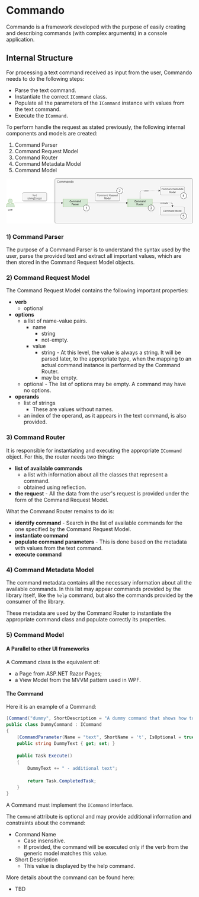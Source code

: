 # Commando

Commando is a framework developed with the purpose of easily creating and describing commands (with complex arguments) in a console application.

## Internal Structure

For processing a text command received as input from the user, Commando needs to do the following steps:

- Parse the text command.
- Instantiate the correct `ICommand` class.
- Populate all the parameters of the `ICommand` instance with values from the text command.
- Execute the `ICommand`.

To perform handle the request as stated previously, the following internal components and models are created:

1) Command Parser
2) Command Request Model
3) Command Router
4) Command Metadata Model
5) Command Model

![Internal Structure](internal-structure.drawio.png)

### 1) Command Parser

The purpose of a Command Parser is to understand the syntax used by the user, parse the provided text and extract all important values, which are then stored in the Command Request Model objects.

### 2) Command Request Model

The Command Request Model contains the following important properties:

- **verb**
  - optional
- **options**
  - a list of name-value pairs.
    - name
      - string
      - not-empty.
    - value
      - string - At this level, the value is always a string. It will be parsed later, to the appropriate type, when the mapping to an actual command instance is performed by the Command Router.
      - may be empty.
  - optional - The list of options may be empty. A command may have no options.
- **operands**
  - list of strings
    - These are values without names.
  - an index of the operand, as it appears in the text command, is also provided.

### 3) Command Router

It is responsible for instantiating and executing the appropriate `ICommand` object. For this, the router needs two things:

- **list of available commands**
  - a list with information about all the classes that represent a command.
  - obtained using reflection.
- **the request** - All the data from the user's request is provided under the form of the Command Request Model.

What the Command Router remains to do is:

- **identify command** - Search in the list of available commands for the one specified by the Command Request Model.
- **instantiate command**
- **populate command parameters** -  This is done based on the metadata with values from the text command.
- **execute command**

### 4) Command Metadata Model

The command metadata contains all the necessary information about all the available commands. In this list may appear commands provided by the library itself, like the `help` command, but also the commands provided by the consumer of the library.

These metadata are used by the Command Router to instantiate the appropriate command class and populate correctly its properties.

### 5) Command Model

#### A Parallel to other UI frameworks

A Command class is the equivalent of:

- a Page from ASP.NET Razor Pages;
- a View Model from the MVVM pattern used in WPF.

#### The Command

Here it is an example of a Command:

```c#
[Command("dummy", ShortDescription = "A dummy command that shows how to use Commando.")]
public class DummyCommand : ICommand
{
    [CommandParameter(Name = "text", ShortName = 't', IsOptional = true)]
    public string DummyText { get; set; }

    public Task Execute()
    {
        DummyText += " - additional text";

        return Task.CompletedTask;
    }
}
```

A Command must implement the `ICommand` interface.

The `Command` attribute is optional and may provide additional information and constraints about the command:

- Command Name
  - Case insensitive.
  - If provided, the command will be executed only if the verb from the generic model matches this value.
- Short Description
  - This value is displayed by the help command.

More details about the command can be found here:

- TBD